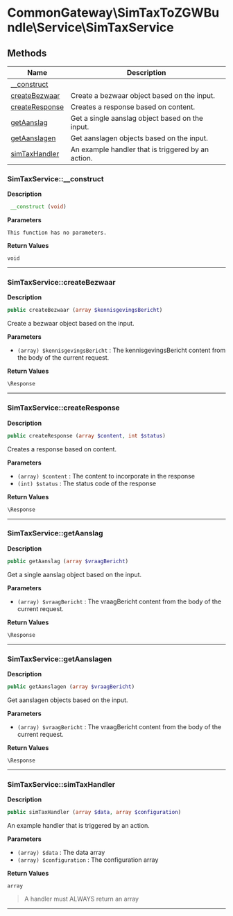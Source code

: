 # CommonGateway\SimTaxToZGWBundle\Service\SimTaxService

## Methods

| Name | Description |
|------|-------------|
|[\_\_construct](#simtaxservice__construct)||
|[createBezwaar](#simtaxservicecreatebezwaar)|Create a bezwaar object based on the input.|
|[createResponse](#simtaxservicecreateresponse)|Creates a response based on content.|
|[getAanslag](#simtaxservicegetaanslag)|Get a single aanslag object based on the input.|
|[getAanslagen](#simtaxservicegetaanslagen)|Get aanslagen objects based on the input.|
|[simTaxHandler](#simtaxservicesimtaxhandler)|An example handler that is triggered by an action.|

### SimTaxService::\_\_construct

**Description**

```php
 __construct (void)
```

**Parameters**

`This function has no parameters.`

**Return Values**

`void`

<hr />

### SimTaxService::createBezwaar

**Description**

```php
public createBezwaar (array $kennisgevingsBericht)
```

Create a bezwaar object based on the input.

**Parameters**

*   `(array) $kennisgevingsBericht`
    : The kennisgevingsBericht content from the body of the current request.

**Return Values**

`\Response`

<hr />

### SimTaxService::createResponse

**Description**

```php
public createResponse (array $content, int $status)
```

Creates a response based on content.

**Parameters**

*   `(array) $content`
    : The content to incorporate in the response
*   `(int) $status`
    : The status code of the response

**Return Values**

`\Response`

<hr />

### SimTaxService::getAanslag

**Description**

```php
public getAanslag (array $vraagBericht)
```

Get a single aanslag object based on the input.

**Parameters**

*   `(array) $vraagBericht`
    : The vraagBericht content from the body of the current request.

**Return Values**

`\Response`

<hr />

### SimTaxService::getAanslagen

**Description**

```php
public getAanslagen (array $vraagBericht)
```

Get aanslagen objects based on the input.

**Parameters**

*   `(array) $vraagBericht`
    : The vraagBericht content from the body of the current request.

**Return Values**

`\Response`

<hr />

### SimTaxService::simTaxHandler

**Description**

```php
public simTaxHandler (array $data, array $configuration)
```

An example handler that is triggered by an action.

**Parameters**

*   `(array) $data`
    : The data array
*   `(array) $configuration`
    : The configuration array

**Return Values**

`array`

> A handler must ALWAYS return an array

<hr />
